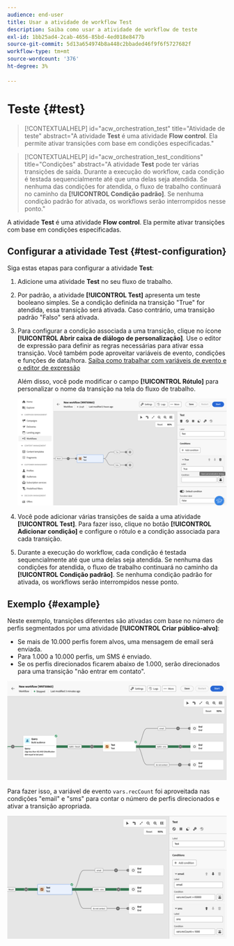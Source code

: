 ```yaml
---
audience: end-user
title: Usar a atividade de workflow Test
description: Saiba como usar a atividade de workflow de teste
exl-id: 1bb25ad4-2cab-4656-85bd-4ed018e8477b
source-git-commit: 5d13a654974b8a448c2bbaded46f9f6f5727682f
workflow-type: tm+mt
source-wordcount: '376'
ht-degree: 3%

---
```


# Teste {#test}

>[!CONTEXTUALHELP]
>id="acw_orchestration_test"
>title="Atividade de teste"
>abstract="A atividade **Test** é uma atividade **Flow control**. Ela permite ativar transições com base em condições especificadas."

>[!CONTEXTUALHELP]
>id="acw_orchestration_test_conditions"
>title="Condições"
>abstract="A atividade **Test** pode ter várias transições de saída. Durante a execução do workflow, cada condição é testada sequencialmente até que uma delas seja atendida. Se nenhuma das condições for atendida, o fluxo de trabalho continuará no caminho da **[!UICONTROL Condição padrão]**. Se nenhuma condição padrão for ativada, os workflows serão interrompidos nesse ponto."

A atividade **Test** é uma atividade **Flow control**. Ela permite ativar transições com base em condições especificadas.

## Configurar a atividade Test {#test-configuration}

Siga estas etapas para configurar a atividade **Test**:

1. Adicione uma atividade **Test** no seu fluxo de trabalho.

1. Por padrão, a atividade **[!UICONTROL Test]** apresenta um teste booleano simples. Se a condição definida na transição &quot;True&quot; for atendida, essa transição será ativada. Caso contrário, uma transição padrão &quot;Falso&quot; será ativada.

1. Para configurar a condição associada a uma transição, clique no ícone **[!UICONTROL Abrir caixa de diálogo de personalização]**. Use o editor de expressão para definir as regras necessárias para ativar essa transição. Você também pode aproveitar variáveis de evento, condições e funções de data/hora. [Saiba como trabalhar com variáveis de evento e o editor de expressão](../event-variables.md)

   Além disso, você pode modificar o campo **[!UICONTROL Rótulo]** para personalizar o nome da transição na tela do fluxo de trabalho.

   ![](../assets/workflow-test-default.png)

1. Você pode adicionar várias transições de saída a uma atividade **[!UICONTROL Test]**. Para fazer isso, clique no botão **[!UICONTROL Adicionar condição]** e configure o rótulo e a condição associada para cada transição.

1. Durante a execução do workflow, cada condição é testada sequencialmente até que uma delas seja atendida. Se nenhuma das condições for atendida, o fluxo de trabalho continuará no caminho da **[!UICONTROL Condição padrão]**. Se nenhuma condição padrão for ativada, os workflows serão interrompidos nesse ponto.

## Exemplo {#example}

Neste exemplo, transições diferentes são ativadas com base no número de perfis segmentados por uma atividade **[!UICONTROL Criar público-alvo]**:
* Se mais de 10.000 perfis forem alvos, uma mensagem de email será enviada.
* Para 1.000 a 10.000 perfis, um SMS é enviado.
* Se os perfis direcionados ficarem abaixo de 1.000, serão direcionados para uma transição &quot;não entrar em contato&quot;.

![](../assets/workflow-test-example.png)

Para fazer isso, a variável de evento `vars.recCount` foi aproveitada nas condições &quot;email&quot; e &quot;sms&quot; para contar o número de perfis direcionados e ativar a transição apropriada.

![](../assets/workflow-test-example-config.png)
